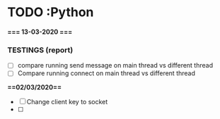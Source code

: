 # TODO :Python

**=== 13-03-2020 ===**
### TESTINGS (report)
- [ ] compare running send message on main thread vs different thread
- [ ] Compare running connect on main thread vs different thread

**==02/03/2020==**

- [ ] Change client key to socket
- [ ] 